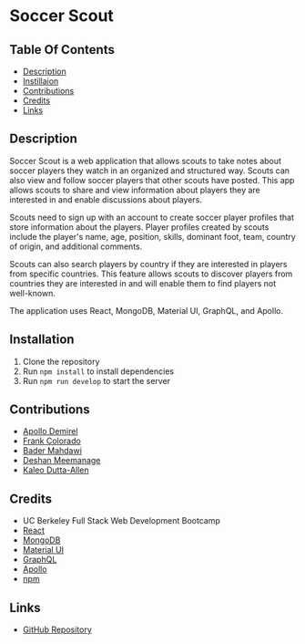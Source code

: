 # Soccer Scout

## Table Of Contents

- [Description](#description)
- [Instillaion](#installation)
- [Contributions](#contributions)
- [Credits](#credits)
- [Links](#links)

## Description

Soccer Scout is a web application that allows scouts to take notes about soccer players they watch in an organized and structured way. Scouts can also view and follow soccer players that other scouts have posted. This app allows scouts to share and view information about players they are interested in and enable discussions about players. 

Scouts need to sign up with an account to create soccer player profiles that store information about the players. Player profiles created by scouts include the player's name, age, position, skills, dominant foot, team, country of origin, and additional comments. 

Scouts can also search players by country if they are interested in players from specific countries. This feature allows scouts to discover players from countries they are interested in and will enable them to find players not well-known.

The application uses React, MongoDB, Material UI, GraphQL, and Apollo.

## Installation

1. Clone the repository
2. Run `npm install` to install dependencies
3. Run `npm run develop` to start the server

## Contributions

- [Apollo Demirel](https://github.com/demiapollo)
- [Frank Colorado](https://github.com/Frank-Colorado)
- [Bader Mahdawi](https://github.com/Badermah)
- [Deshan Meemanage](https://github.com/deltamango777)
- [Kaleo Dutta-Allen](https://github.com/kaleoallen)

## Credits

- UC Berkeley Full Stack Web Development Bootcamp
- [React](https://reactjs.org/)
- [MongoDB](https://www.mongodb.com/)
- [Material UI](https://material-ui.com/)
- [GraphQL](https://graphql.org/)
- [Apollo](https://www.apollographql.com/)
- [npm](https://www.npmjs.com/)

## Links

- [GitHub Repository](https://github.com/demiapollo/soccerScout)
